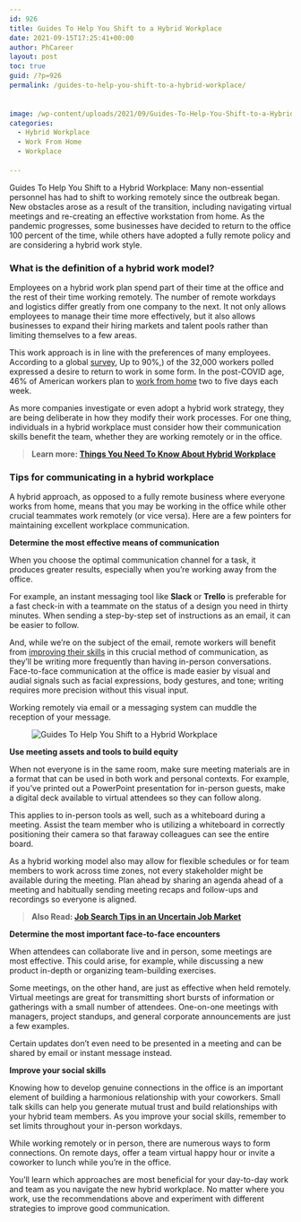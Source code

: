 ```yaml
---
id: 926
title: Guides To Help You Shift to a Hybrid Workplace
date: 2021-09-15T17:25:41+00:00
author: PhCareer
layout: post
toc: true
guid: /?p=926
permalink: /guides-to-help-you-shift-to-a-hybrid-workplace/


image: /wp-content/uploads/2021/09/Guides-To-Help-You-Shift-to-a-Hybrid-Workplace-1.jpg
categories:
  - Hybrid Workplace
  - Work From Home
  - Workplace

---
```

Guides To Help You Shift to a Hybrid Workplace: Many non-essential personnel has had to shift to working remotely since the outbreak began. New obstacles arose as a result of the transition, including navigating virtual meetings and re-creating an effective workstation from home. As the pandemic progresses, some businesses have decided to return to the office 100 percent of the time, while others have adopted a fully remote policy and are considering a hybrid work style.

### **What is the definition of a hybrid work model?**

Employees on a hybrid work plan spend part of their time at the office and the rest of their time working remotely. The number of remote workdays and logistics differ greatly from one company to the next. It not only allows employees to manage their time more effectively, but it also allows businesses to expand their hiring markets and talent pools rather than limiting themselves to a few areas.

This work approach is in line with the preferences of many employees. According to a global [survey](https://www.steelcase.com/research/articles/topics/work-better/first-wave-workplace-change/), Up to 90%,) of the 32,000 workers polled expressed a desire to return to work in some form. In the post-COVID age, 46% of American workers plan to [work from home](/category/work-from-home/) two to five days each week.

As more companies investigate or even adopt a hybrid work strategy, they are being deliberate in how they modify their work processes. For one thing, individuals in a hybrid workplace must consider how their communication skills benefit the team, whether they are working remotely or in the office.



<blockquote class="wp-block-quote">
  <p>
    <strong>Learn more: <a href="/things-you-need-to-know-about-hybrid-workplace/">Things You Need To Know About Hybrid Workplace</a></strong>
  </p>
</blockquote>


### **Tips for communicating in a hybrid workplace**

A hybrid approach, as opposed to a fully remote business where everyone works from home, means that you may be working in the office while other crucial teammates work remotely (or vice versa). Here are a few pointers for maintaining excellent workplace communication.



**Determine the most effective means of communication**

When you choose the optimal communication channel for a task, it produces greater results, especially when you&#8217;re working away from the office.

For example, an instant messaging tool like **Slack** or **Trello** is preferable for a fast check-in with a teammate on the status of a design you need in thirty minutes. When sending a step-by-step set of instructions as an email, it can be easier to follow.

And, while we&#8217;re on the subject of the email, remote workers will benefit from [improving their skills](/tips-on-how-to-improve-your-soft-skills-at-work/) in this crucial method of communication, as they&#8217;ll be writing more frequently than having in-person conversations. Face-to-face communication at the office is made easier by visual and audial signals such as facial expressions, body gestures, and tone; writing requires more precision without this visual input.

Working remotely via email or a messaging system can muddle the reception of your message.

<div class="wp-block-image">
  <figure class="aligncenter size-large"><img loading="lazy" width="640" height="480" src="/wp-content/uploads/2021/09/Guides-To-Help-You-Shift-to-a-Hybrid-Workplace.jpg" alt="Guides To Help You Shift to a Hybrid Workplace" class="wp-image-927" srcset="/wp-content/uploads/2021/09/Guides-To-Help-You-Shift-to-a-Hybrid-Workplace.jpg 640w, /wp-content/uploads/2021/09/Guides-To-Help-You-Shift-to-a-Hybrid-Workplace-300x225.jpg 300w" sizes="(max-width: 640px) 100vw, 640px" /></figure>
</div>

**Use meeting assets and tools to build equity**

When not everyone is in the same room, make sure meeting materials are in a format that can be used in both work and personal contexts. For example, if you&#8217;ve printed out a PowerPoint presentation for in-person guests, make a digital deck available to virtual attendees so they can follow along.

This applies to in-person tools as well, such as a whiteboard during a meeting. Assist the team member who is utilizing a whiteboard in correctly positioning their camera so that faraway colleagues can see the entire board.

As a hybrid working model also may allow for flexible schedules or for team members to work across time zones, not every stakeholder might be available during the meeting. Plan ahead by sharing an agenda ahead of a meeting and habitually sending meeting recaps and follow-ups and recordings so everyone is aligned.



<blockquote class="wp-block-quote">
  <p>
    <strong>Also Read: <a href="/job-search-tips-in-an-uncertain-job-market/">Job Search Tips in an Uncertain Job Market</a></strong>
  </p>
</blockquote>


**Determine the most important face-to-face encounters**

When attendees can collaborate live and in person, some meetings are most effective. This could arise, for example, while discussing a new product in-depth or organizing team-building exercises.

Some meetings, on the other hand, are just as effective when held remotely. Virtual meetings are great for transmitting short bursts of information or gatherings with a small number of attendees. One-on-one meetings with managers, project standups, and general corporate announcements are just a few examples.

Certain updates don&#8217;t even need to be presented in a meeting and can be shared by email or instant message instead.

**Improve your social skills**

Knowing how to develop genuine connections in the office is an important element of building a harmonious relationship with your coworkers. Small talk skills can help you generate mutual trust and build relationships with your hybrid team members. As you improve your social skills, remember to set limits throughout your in-person workdays.

While working remotely or in person, there are numerous ways to form connections. On remote days, offer a team virtual happy hour or invite a coworker to lunch while you&#8217;re in the office.

You&#8217;ll learn which approaches are most beneficial for your day-to-day work and team as you navigate the new hybrid workplace. No matter where you work, use the recommendations above and experiment with different strategies to improve good communication.


